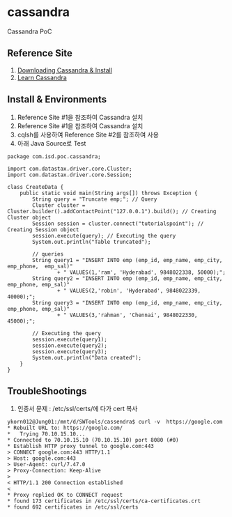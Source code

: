 # cassandra
Cassandra PoC

## Reference Site
1. [Downloading Cassandra & Install](http://cassandra.apache.org/download/) 
2. [Learn Cassandra](https://www.tutorialspoint.com/cassandra/cassandra_create_keyspace.htm)
   
## Install & Environments
1. Reference Site #1을 참조하여 Cassandra 설치
2. Reference Site #1을 참조하여 Cassandra 설치
3. cqlsh를 사용하여 Reference Site #2를 참조하여 사용
4. 아래 Java Source로 Test
~~~
package com.isd.poc.cassandra;

import com.datastax.driver.core.Cluster;
import com.datastax.driver.core.Session;

class CreateData {
	public static void main(String args[]) throws Exception {
		String query = "Truncate emp;"; // Query
		Cluster cluster = Cluster.builder().addContactPoint("127.0.0.1").build(); // Creating Cluster object
		Session session = cluster.connect("tutorialspoint"); // Creating Session object
		session.execute(query); // Executing the query
		System.out.println("Table truncated");
		
		// queries
		String query1 = "INSERT INTO emp (emp_id, emp_name, emp_city, emp_phone,  emp_sal)"
				+ " VALUES(1,'ram', 'Hyderabad', 9848022338, 50000);";
		String query2 = "INSERT INTO emp (emp_id, emp_name, emp_city, emp_phone, emp_sal)"
				+ " VALUES(2,'robin', 'Hyderabad', 9848022339, 40000);";
		String query3 = "INSERT INTO emp (emp_id, emp_name, emp_city, emp_phone, emp_sal)"
				+ " VALUES(3,'rahman', 'Chennai', 9848022330, 45000);";
		
		// Executing the query
		session.execute(query1);
		session.execute(query2);
		session.execute(query3);
		System.out.println("Data created");
	}
}
~~~

## TroubleShootings
1. 인증서 문제 : /etc/ssl/certs/에 다가 cert 복사
~~~
ykorn012@Jung01:/mnt/d/SWTools/cassendra$ curl -v  https://google.com
* Rebuilt URL to: https://google.com/
*   Trying 70.10.15.10...
* Connected to 70.10.15.10 (70.10.15.10) port 8080 (#0)
* Establish HTTP proxy tunnel to google.com:443
> CONNECT google.com:443 HTTP/1.1
> Host: google.com:443
> User-Agent: curl/7.47.0
> Proxy-Connection: Keep-Alive
>
< HTTP/1.1 200 Connection established
<
* Proxy replied OK to CONNECT request
* found 173 certificates in /etc/ssl/certs/ca-certificates.crt
* found 692 certificates in /etc/ssl/certs
~~~  

